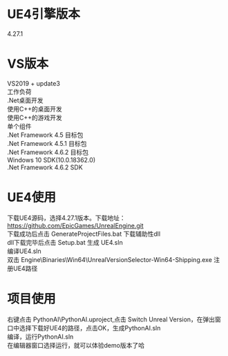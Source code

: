 # UE4引擎版本  
  4.27.1  
# VS版本  
VS2019 + update3  
工作负荷  
.Net桌面开发  
使用C++的桌面开发  
使用C++的游戏开发  
单个组件  
.Net Framework 4.5 目标包  
.Net Framework 4.5.1 目标包  
.Net Framework 4.6.2 目标包  
Windows 10 SDK(10.0.18362.0)  
.Net Framework 4.6.2 SDK  
# UE4使用  
  下载UE4源码，选择4.27.1版本。下载地址：https://github.com/EpicGames/UnrealEngine.git  
  下载成功后点击 GenerateProjectFiles.bat 下载辅助性dll  
  dll下载完毕后点击 Setup.bat 生成 UE4.sln  
  编译UE4.sln  
  双击 Engine\Binaries\Win64\UnrealVersionSelector-Win64-Shipping.exe 注册UE4路径  
# 项目使用  
  右键点击 PythonAI\PythonAI.uproject,点击 Switch Unreal Version，在弹出窗口中选择下载好UE4的路径，点击OK，生成PythonAI.sln  
  编译，运行PythonAI.sln  
  在编辑器窗口选择运行，就可以体验demo版本了哈
